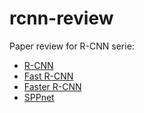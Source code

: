 # rcnn-review

Paper review for R-CNN serie: 

- [R-CNN](https://arxiv.org/abs/1311.2524)
- [Fast R-CNN](https://arxiv.org/abs/1504.08083)
- [Faster R-CNN](https://arxiv.org/abs/1506.01497)
- [SPPnet](https://arxiv.org/abs/1406.4729)


